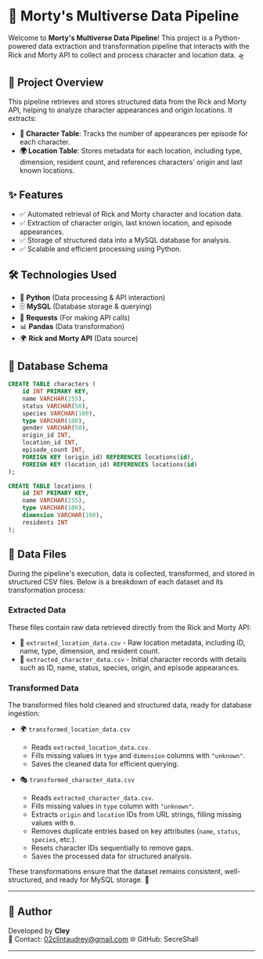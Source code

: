 # 🚀 Morty's Multiverse Data Pipeline

Welcome to **Morty's Multiverse Data Pipeline**! This project is a Python-powered data extraction and transformation pipeline that interacts with the Rick and Morty API to collect and process character and location data. 🛸

## 📌 Project Overview

This pipeline retrieves and stores structured data from the Rick and Morty API, helping to analyze character appearances and origin locations. It extracts:

- **🦸 Character Table**: Tracks the number of appearances per episode for each character.
- **🌍 Location Table**: Stores metadata for each location, including type, dimension, resident count, and references characters' origin and last known locations.


## ✨ Features

- ✅ Automated retrieval of Rick and Morty character and location data.
- ✅ Extraction of character origin, last known location, and episode appearances.
- ✅ Storage of structured data into a MySQL database for analysis.
- ✅ Scalable and efficient processing using Python.

## 🛠 Technologies Used

- 🐍 **Python** (Data processing & API interaction)
- 🗄 **MySQL** (Database storage & querying)
- 🔗 **Requests** (For making API calls)
- 📊 **Pandas** (Data transformation)
- 🌍 **Rick and Morty API** (Data source)

## 📂 Database Schema

```sql
CREATE TABLE characters (
    id INT PRIMARY KEY,
    name VARCHAR(255),
    status VARCHAR(50),
    species VARCHAR(100),
    type VARCHAR(100),
    gender VARCHAR(50),
    origin_id INT,
    location_id INT,
    episode_count INT,
    FOREIGN KEY (origin_id) REFERENCES locations(id),
    FOREIGN KEY (location_id) REFERENCES locations(id)
);

CREATE TABLE locations (
    id INT PRIMARY KEY,
    name VARCHAR(255),
    type VARCHAR(100),
    dimension VARCHAR(100),
    residents INT
);
```

## 📁 Data Files

During the pipeline's execution, data is collected, transformed, and stored in structured CSV files. Below is a breakdown of each dataset and its transformation process:

### Extracted Data  
These files contain raw data retrieved directly from the Rick and Morty API:

- 📍 `extracted_location_data.csv` - Raw location metadata, including ID, name, type, dimension, and resident count.
- 🦸 `extracted_character_data.csv` - Initial character records with details such as ID, name, status, species, origin, and episode appearances.

### Transformed Data  
The transformed files hold cleaned and structured data, ready for database ingestion:

- 🌍 `transformed_location_data.csv`  
  - Reads `extracted_location_data.csv`.  
  - Fills missing values in `type` and `dimension` columns with `"unknown"`.  
  - Saves the cleaned data for efficient querying.  

- 🎭 `transformed_character_data.csv`  
  - Reads `extracted_character_data.csv`.  
  - Fills missing values in `type` column with `"unknown"`.  
  - Extracts `origin` and `location` IDs from URL strings, filling missing values with `0`.  
  - Removes duplicate entries based on key attributes (`name`, `status`, `species`, etc.).  
  - Resets character IDs sequentially to remove gaps.  
  - Saves the processed data for structured analysis.  

These transformations ensure that the dataset remains consistent, well-structured, and ready for MySQL storage. 🚀  



---

## 👤 Author
Developed by **Cley**  
📧 Contact: 02clintaudrey@gmail.com 
🌐 GitHub: SecreShall

---
